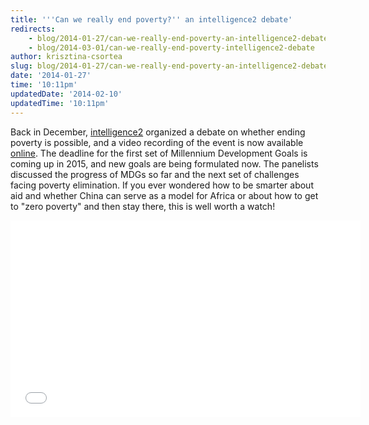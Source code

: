 ```yaml
---
title: '''Can we really end poverty?'' an intelligence2 debate'
redirects:
    - blog/2014-01-27/can-we-really-end-poverty-an-intelligence2-debate
    - blog/2014-03-01/can-we-really-end-poverty-intelligence2-debate
author: krisztina-csortea
slug: blog/2014-01-27/can-we-really-end-poverty-an-intelligence2-debate
date: '2014-01-27'
time: '10:11pm'
updatedDate: '2014-02-10'
updatedTime: '10:11pm'
---
```

Back in December, [intelligence2](http://www.intelligencesquared.com) organized a debate on whether ending poverty is possible, and a video recording of the event is now available [online](http://www.intelligencesquared.com/events/oecd-debate-can-we-really-end-poverty/). The deadline for the first set of Millennium Development Goals is coming up in 2015, and new goals are being formulated now. The panelists discussed the progress of MDGs so far and the next set of challenges facing poverty elimination. If you ever wondered how to be smarter about aid and whether China can serve as a model for Africa or about how to get to "zero poverty" and then stay there, this is well worth a watch!

<iframe src="//www.youtube.com/embed/VcQhRgho2ys" frameborder="0" width="560" height="315"></iframe>